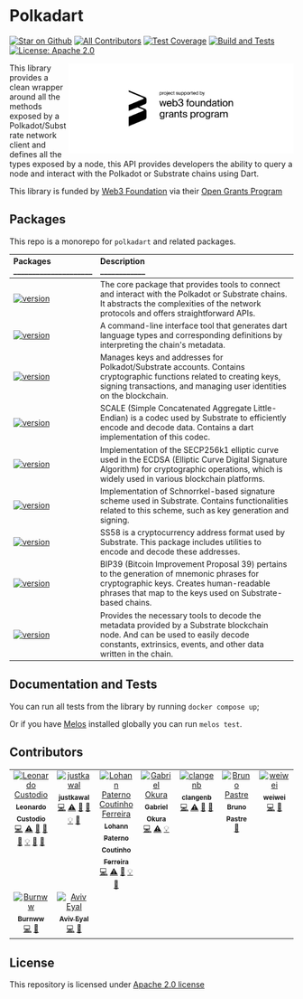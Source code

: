 # **Polkadart**
[![Star on Github](https://img.shields.io/github/stars/leonardocustodio/polkadart.svg?style=flat&logo=github&colorB=deeppink&label=stars)](https://github.com/leonardocustodio/polkadart)
[![All Contributors](https://img.shields.io/github/all-contributors/leonardocustodio/polkadart?color=ee8449&style=flat-square)](#contributors)
[![Test Coverage](https://codecov.io/gh/leonardocustodio/polkadart/graph/badge.svg?token=HG3K4LW5UN)](https://codecov.io/gh/leonardocustodio/polkadart)
[![Build and Tests](https://github.com/leonardocustodio/polkadart/actions/workflows/tests.yml/badge.svg?branch=main)](https://github.com/leonardocustodio/polkadart/actions/workflows/tests.yml)
[![License: Apache 2.0](https://img.shields.io/badge/license-Apache%202.0-purple.svg)](https://www.apache.org/licenses/LICENSE-2.0) <!-- markdown-link-check-disable-line -->

<img align="right" width="400" src="https://raw.githubusercontent.com/w3f/Grants-Program/00855ef70bc503433dc9fccc057c2f66a426a82b/static/img/badge_black.svg" />

This library provides a clean wrapper around all the methods exposed by a Polkadot/Substrate network client and defines all the types exposed by a node, this API provides developers the ability to query a node and interact with the Polkadot or Substrate chains using Dart.

This library is funded by [Web3 Foundation](https://web3.foundation) via their [Open Grants Program](https://github.com/w3f/Open-Grants-Program)

## Packages

This repo is a monorepo for `polkadart` and related packages.

| Packages <br>_____________________ | Description <br>____________                            |
|:---------------------------------------------------------------------------|:----------------------------------------|
| [![version][pkg:polkadart:version]][pkg:polkadart]                         | The core package that provides tools to connect and interact with the Polkadot or Substrate chains. It abstracts the complexities of the network protocols and offers straightforward APIs. |
| [![version][pkg:polkadart_cli:version]][pkg:polkadart_cli]                 | A command-line interface tool that generates dart language types and corresponding definitions by interpreting the chain's metadata. |
| [![version][pkg:polkadart_keyring:version]][pkg:polkadart_keyring]         | Manages keys and addresses for Polkadot/Substrate accounts. Contains cryptographic functions related to creating keys, signing transactions, and managing user identities on the blockchain. |
| [![version][pkg:polkadart_scale_codec:version]][pkg:polkadart_scale_codec] | SCALE (Simple Concatenated Aggregate Little-Endian) is a codec used by Substrate to efficiently encode and decode data. Contains a dart implementation of this codec. |
| [![version][pkg:secp256k1_ecdsa:version]][pkg:secp256k1_ecdsa]             | Implementation of the SECP256k1 elliptic curve used in the ECDSA (Elliptic Curve Digital Signature Algorithm) for cryptographic operations, which is widely used in various blockchain platforms. |
| [![version][pkg:sr25519:version]][pkg:sr25519]                             | Implementation of Schnorrkel-based signature scheme used in Substrate. Contains functionalities related to this scheme, such as key generation and signing. |
| [![version][pkg:ss58:version]][pkg:ss58]                                   | SS58 is a cryptocurrency address format used by Substrate. This package includes utilities to encode and decode these addresses. |
| [![version][pkg:substrate_bip39:version]][pkg:substrate_bip39]             | BIP39 (Bitcoin Improvement Proposal 39) pertains to the generation of mnemonic phrases for cryptographic keys. Creates human-readable phrases that map to the keys used on Substrate-based chains. |
| [![version][pkg:substrate_metadata:version]][pkg:substrate_metadata]       | Provides the necessary tools to decode the metadata provided by a Substrate blockchain node. And can be used to easily decode constants, extrinsics, events, and other data written in the chain. |

## Documentation and Tests

You can run all tests from the library by running `docker compose up`;
<!-- markdown-link-check-disable-next-line -->
Or if you have [Melos](https://melos.invertase.dev/~melos-latest/getting-started) installed globally you can run `melos test`.

## Contributors

<!-- ALL-CONTRIBUTORS-LIST:START - Do not remove or modify this section -->
<!-- prettier-ignore-start -->
<!-- markdownlint-disable -->
<table>
  <tbody>
    <tr>
      <td align="center" valign="top" width="14.28%"><a href="https://github.com/leonardocustodio"><img src="https://avatars.githubusercontent.com/u/5619696?v=4?s=100" width="100px;" alt="Leonardo Custodio"/><br /><sub><b>Leonardo Custodio</b></sub></a><br /><a href="https://github.com/leonardocustodio/polkadart/commits?author=leonardocustodio" title="Code">💻</a> <a href="https://github.com/leonardocustodio/polkadart/commits?author=leonardocustodio" title="Tests">⚠️</a> <a href="https://github.com/leonardocustodio/polkadart/pulls?q=is%3Apr+reviewed-by%3Aleonardocustodio" title="Reviewed Pull Requests">👀</a> <a href="#question-leonardocustodio" title="Answering Questions">💬</a> <a href="#maintenance-leonardocustodio" title="Maintenance">🚧</a> <a href="#example-leonardocustodio" title="Examples">💡</a> <a href="https://github.com/leonardocustodio/polkadart/commits?author=leonardocustodio" title="Documentation">📖</a> <a href="https://github.com/leonardocustodio/polkadart/issues?q=author%3Aleonardocustodio" title="Bug reports">🐛</a></td>
      <td align="center" valign="top" width="14.28%"><a href="https://kawal.dev"><img src="https://avatars.githubusercontent.com/u/49296873?v=4?s=100" width="100px;" alt="justkawal"/><br /><sub><b>justkawal</b></sub></a><br /><a href="https://github.com/leonardocustodio/polkadart/commits?author=justkawal" title="Code">💻</a> <a href="https://github.com/leonardocustodio/polkadart/commits?author=justkawal" title="Tests">⚠️</a> <a href="https://github.com/leonardocustodio/polkadart/pulls?q=is%3Apr+reviewed-by%3Ajustkawal" title="Reviewed Pull Requests">👀</a> <a href="#maintenance-justkawal" title="Maintenance">🚧</a> <a href="#example-justkawal" title="Examples">💡</a> <a href="https://github.com/leonardocustodio/polkadart/issues?q=author%3Ajustkawal" title="Bug reports">🐛</a></td>
      <td align="center" valign="top" width="14.28%"><a href="http://www.lohannferreira.com.br"><img src="https://avatars.githubusercontent.com/u/4323004?v=4?s=100" width="100px;" alt="Lohann Paterno Coutinho Ferreira"/><br /><sub><b>Lohann Paterno Coutinho Ferreira</b></sub></a><br /><a href="https://github.com/leonardocustodio/polkadart/commits?author=Lohann" title="Code">💻</a> <a href="https://github.com/leonardocustodio/polkadart/commits?author=Lohann" title="Tests">⚠️</a> <a href="https://github.com/leonardocustodio/polkadart/pulls?q=is%3Apr+reviewed-by%3ALohann" title="Reviewed Pull Requests">👀</a> <a href="#example-Lohann" title="Examples">💡</a> <a href="https://github.com/leonardocustodio/polkadart/issues?q=author%3ALohann" title="Bug reports">🐛</a></td>
      <td align="center" valign="top" width="14.28%"><a href="https://github.com/gabrielokura"><img src="https://avatars.githubusercontent.com/u/26012776?v=4?s=100" width="100px;" alt="Gabriel Okura"/><br /><sub><b>Gabriel Okura</b></sub></a><br /><a href="https://github.com/leonardocustodio/polkadart/commits?author=gabrielokura" title="Code">💻</a> <a href="https://github.com/leonardocustodio/polkadart/commits?author=gabrielokura" title="Tests">⚠️</a> <a href="#example-gabrielokura" title="Examples">💡</a></td>
      <td align="center" valign="top" width="14.28%"><a href="https://github.com/clangenb"><img src="https://avatars.githubusercontent.com/u/37865735?v=4?s=100" width="100px;" alt="clangenb"/><br /><sub><b>clangenb</b></sub></a><br /><a href="https://github.com/leonardocustodio/polkadart/commits?author=clangenb" title="Code">💻</a> <a href="https://github.com/leonardocustodio/polkadart/commits?author=clangenb" title="Tests">⚠️</a> <a href="https://github.com/leonardocustodio/polkadart/issues?q=author%3Aclangenb" title="Bug reports">🐛</a> <a href="#question-clangenb" title="Answering Questions">💬</a></td>
      <td align="center" valign="top" width="14.28%"><a href="https://pastre.dev"><img src="https://avatars.githubusercontent.com/u/6251198?v=4?s=100" width="100px;" alt="Bruno Pastre"/><br /><sub><b>Bruno Pastre</b></sub></a><br /><a href="https://github.com/leonardocustodio/polkadart/pulls?q=is%3Apr+reviewed-by%3Apastre" title="Reviewed Pull Requests">👀</a></td>
      <td align="center" valign="top" width="14.28%"><a href="https://github.com/weishirongzhen"><img src="https://avatars.githubusercontent.com/u/54241621?v=4?s=100" width="100px;" alt="weiwei"/><br /><sub><b>weiwei</b></sub></a><br /><a href="https://github.com/leonardocustodio/polkadart/commits?author=weishirongzhen" title="Code">💻</a> <a href="https://github.com/leonardocustodio/polkadart/issues?q=author%3Aweishirongzhen" title="Bug reports">🐛</a></td>
    </tr>
    <tr>
      <td align="center" valign="top" width="14.28%"><a href="https://github.com/BurnWW"><img src="https://avatars.githubusercontent.com/u/94514135?v=4?s=100" width="100px;" alt="Burnww"/><br /><sub><b>Burnww</b></sub></a><br /><a href="https://github.com/leonardocustodio/polkadart/commits?author=BurnWW" title="Code">💻</a> <a href="https://github.com/leonardocustodio/polkadart/issues?q=author%3ABurnWW" title="Bug reports">🐛</a></td>
      <td align="center" valign="top" width="14.28%"><a href="https://avive.github.io"><img src="https://avatars.githubusercontent.com/u/96002?v=4?s=100" width="100px;" alt="Aviv Eyal"/><br /><sub><b>Aviv Eyal</b></sub></a><br /><a href="https://github.com/leonardocustodio/polkadart/commits?author=avive" title="Code">💻</a> <a href="https://github.com/leonardocustodio/polkadart/issues?q=author%3Aavive" title="Bug reports">🐛</a></td>
    </tr>
  </tbody>
</table>

<!-- markdownlint-restore -->
<!-- prettier-ignore-end -->

<!-- ALL-CONTRIBUTORS-LIST:END -->
<!-- prettier-ignore-start -->
<!-- markdownlint-disable -->

<!-- markdownlint-restore -->
<!-- prettier-ignore-end -->

<!-- ALL-CONTRIBUTORS-LIST:END -->

## **License**

This repository is licensed under [Apache 2.0 license](https://github.com/leonardocustodio/polkadart/blob/main/LICENSE)

[pkg:polkadart]: https://pub.dartlang.org/packages/polkadart
[pkg:polkadart:version]: https://img.shields.io/pub/v/polkadart?label=polkadart&link=https%3A%2F%2Fpub.dev%2Fpolkadart
[pkg:polkadart:source]: ./packages/polkadart

[pkg:polkadart_cli]: https://pub.dartlang.org/packages/polkadart_cli
[pkg:polkadart_cli:version]: https://img.shields.io/pub/v/polkadart_cli?label=polkadart_cli
[pkg:polkadart_cli:source]: ./packages/polkadart_cli

[pkg:polkadart_keyring]: https://pub.dartlang.org/packages/polkadart_keyring
[pkg:polkadart_keyring:version]: https://img.shields.io/pub/v/polkadart_keyring?label=polkadart_keyring
[pkg:polkadart_keyring:source]: ./packages/polkadart_keyring

[pkg:polkadart_scale_codec]: https://pub.dartlang.org/packages/polkadart_scale_codec
[pkg:polkadart_scale_codec:version]: https://img.shields.io/pub/v/polkadart_scale_codec?label=polkadart_scale_codec
[pkg:polkadart_scale_codec:source]: ./packages/polkadart_scale_codec

[pkg:secp256k1_ecdsa]: https://pub.dartlang.org/packages/secp256k1_ecdsa
[pkg:secp256k1_ecdsa:version]: https://img.shields.io/pub/v/secp256k1_ecdsa?label=secp256k1_ecdsa
[pkg:secp256k1_ecdsa:source]: ./packages/secp256k1_ecdsa

[pkg:sr25519]: https://pub.dartlang.org/packages/sr25519
[pkg:sr25519:version]: https://img.shields.io/pub/v/sr25519?label=sr25519
[pkg:sr25519:source]: ./packages/sr25519

[pkg:ss58]: https://pub.dartlang.org/packages/ss58
[pkg:ss58:version]: https://img.shields.io/pub/v/ss58?label=ss58
[pkg:ss58:source]: ./packages/ss58

[pkg:substrate_bip39]: https://pub.dartlang.org/packages/substrate_bip39
[pkg:substrate_bip39:version]: https://img.shields.io/pub/v/substrate_bip39?label=substrate_bip39
[pkg:substrate_bip39:source]: ./packages/substrate_bip39

[pkg:substrate_metadata]: https://pub.dartlang.org/packages/substrate_metadata
[pkg:substrate_metadata:version]: https://img.shields.io/pub/v/substrate_metadata?label=substrate_metadata
[pkg:substrate_metadata:source]: ./packages/substrate_metadata

